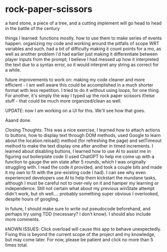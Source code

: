 # rock-paper-scissors
a hard stone, a piece of a tree, and a cutting implement will go head to head in the battle of the century

things I learned: functions mostly. how to use them to make series of events happen. organizing my code and working around the pitfalls of scope WRT variables and such. had a bit of difficulty making it count points for a mo, as well as another problem i'd had earlier just making it differentiate between player inputs from the prompt; I believe I had messed up how it interpreted the text due to a syntax error, so it would interpret any string as correct for a while.

future improvements to work on: making my code cleaner and more efficient - I am well aware this could be accomplished in a much shorter format with less repetition. I tried to do it without using loops, for one thing. For another, it's simply the way I typed up the rock paper scissors if/else stuff - that could be much more organized/clean as well.

UPDATE: now I am working on a UI for this. We'll see how that goes.

Aaand done.

Closing Thoughts: This was a nice exercise, I learned how to attach actions to buttons, how to display text through DOM methods, used Google to learn about the location.reload() method (for refreshing the page) and setTimeout method to make the text display one after another in timed increments. I learned about disabling buttons, I learned how to use AI to assist me in figuring out boilerplate code (I used ChatGPT to help me come up with a function to gauge the win state after 5 rounds, which I was originally struggling with. I read the code it provided, and took a couple bits and made it my own to fit with the pre-existing code I had). I can see why even experienced developers use AI to help them kickstart the mundane tasks, although I must be careful not to over-rely on it and hamper my learning or independence. Still not certain what about my previous winState attempt didn't work, but oh well.... probably something super obvious I overlooked, despite hours of googling.

In future, I should make sure to write out pseudocode beforehand, and perhaps try using TDD (necessary? I don't know). I should also include more comments.

kNOWN ISSUES: Click overload will cause this app to behave unexpectedly. Fixing this is beyond the current scope of the project and my knowledge, but may come later. For now, please be patient and click no more than 5 times total.